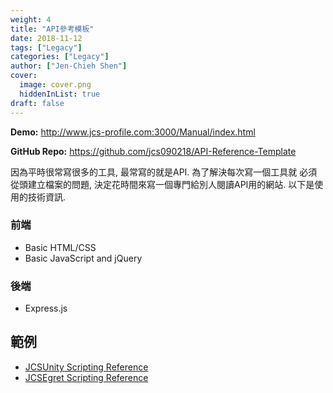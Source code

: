 ```yaml
---
weight: 4
title: "API參考模板"
date: 2018-11-12
tags: ["Legacy"]
categories: ["Legacy"]
author: ["Jen-Chieh Shen"]
cover:
  image: cover.png
  hiddenInList: true
draft: false
---
```


**Demo:** http://www.jcs-profile.com:3000/Manual/index.html

**GitHub Repo:** https://github.com/jcs090218/API-Reference-Template

因為平時很常寫很多的工具, 最常寫的就是API. 為了解決每次寫一個工具就
必須從頭建立檔案的問題,  決定花時間來寫一個專門給別人閱讀API用的網站. 
以下是使用的技術資訊.

<!-- more -->

### 前端

* Basic HTML/CSS
* Basic JavaScript and jQuery

### 後端

* Express.js

## 範例

* [JCSUnity Scripting Reference](http://www.jcs-profile.com:3001/Manual/index.html)
* [JCSEgret Scripting Reference](http://www.jcs-profile.com:3002/Manual/index.html)
